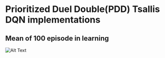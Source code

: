 # Prioritized Duel Double(PDD) Tsallis DQN implementations

## Mean of 100 episode in learning

![Alt Text](https://github.com/edmophia/DQN/data/plots/dqn_result.png)